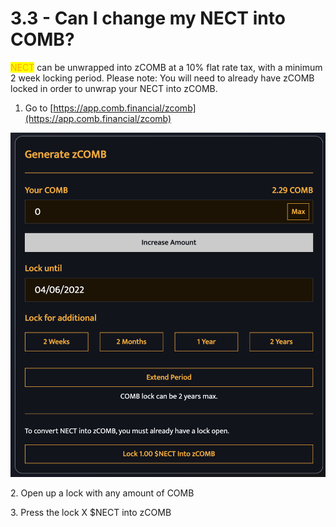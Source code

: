 # 3.3 - Can I change my NECT into COMB?

<mark style="color:orange;">NECT</mark> can be unwrapped into zCOMB at a 10% flat rate tax, with a minimum 2 week locking period. Please note: You will need to already have zCOMB locked in order to unwrap your NECT into zCOMB.&#x20;

1. Go to [https://app.comb.financial/zcomb](https://app.comb.financial/zcomb)

![](<../../.gitbook/assets/image (29).png>)

2\. Open up a lock with any amount of COMB

3\. Press the lock X $NECT into zCOMB
